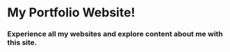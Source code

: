 <h1>My Portfolio Website!</h1>
<h3>Experience all my websites and explore content about me with this site.</h3>
